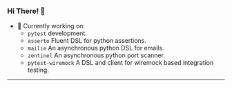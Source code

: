 ### Hi There! 👋

- 🔭 Currently working on:
  - `pytest` development.
  - `asserto` Fluent DSL for python assertions.
  - `mailie` An asynchronous python DSL for emails.
  - `zentinel` An asynchronous python port scanner.
  - `pytest-wiremock` A DSL and client for wiremock based integration testing.

-----
